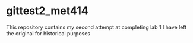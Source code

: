# gittest2_met414
This repository contains my second attempt at completing lab 1
I have left the original for historical purposes
